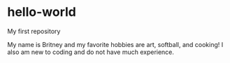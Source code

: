 # hello-world
My first repository


My name is Britney and my favorite hobbies are art, softball, and cooking!
I also am new to coding and do not have much experience.
